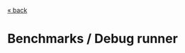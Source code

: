 [« back](../README.md#do-you-need-to-know-how-to-implement-design-patterns)
# Benchmarks / Debug runner


